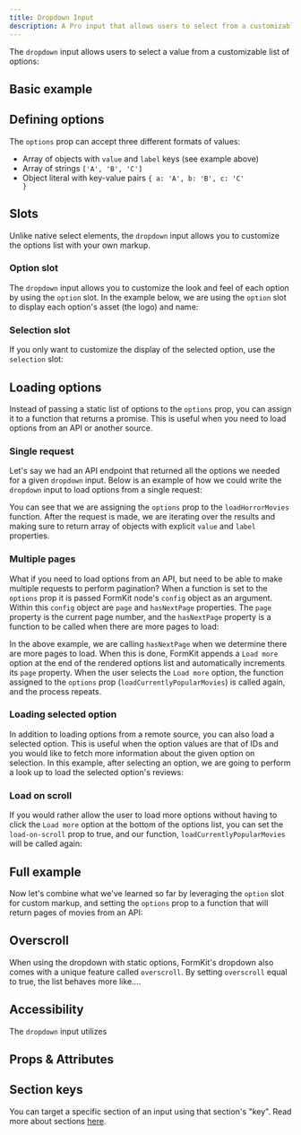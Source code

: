 ```yaml
---
title: Dropdown Input
description: A Pro input that allows users to select from a customizable options list.
---
```


<InputPageHero title="Dropdown"></InputPageHero>

<ProInstallSnippet></ProInstallSnippet>

The `dropdown` input allows users to select a value from a customizable list of options:

## Basic example

<example
name="Dropdown"
:min-height="550"
file="/_content/examples/dropdown/dropdown-base.vue"></example>

## Defining options
The `options` prop can accept three different formats of values:

- Array of objects with `value` and `label` keys (see example above)
- Array of strings <code>['A', 'B', 'C']</code>
- Object literal with key-value pairs <code>{ a: 'A', b: 'B', c: 'C' }</code>

## Slots

Unlike native select elements, the `dropdown` input allows you to customize the options list with your own markup.

### Option slot

The `dropdown` input allows you to customize the look and feel of each option by using the `option` slot. In the example below, we are using the `option` slot to display each option's asset (the logo) and name:

<example
name="Dropdown"
:min-height="550"
file="/_content/examples/dropdown/dropdown-option-slot.vue"></example>

### Selection slot

If you only want to customize the display of the selected option, use the `selection` slot:

<example
name="Dropdown"
:min-height="550"
file="/_content/examples/dropdown/dropdown-selection-slot.vue"></example>

## Loading options

Instead of passing a static list of options to the `options` prop, you can assign it to a function that returns a promise. This is useful when you need to load options from an API or another source.

<!-- Example of loading options via API without pagination. -->

### Single request

Let's say we had an API endpoint that returned all the options we needed for a given `dropdown` input. Below is an example of how we could write the `dropdown` input to load options from a single request:

<example
name="Dropdown"
:min-height="550"
file="/_content/examples/dropdown/dropdown-single-request.vue"></example>

You can see that we are assigning the `options` prop to the `loadHorrorMovies` function. After the request is made, we are iterating over the results and making sure to return array of objects with explicit `value` and `label` properties.
### Multiple pages

What if you need to load options from an API, but need to be able to make multiple requests to perform pagination? When a function is set to the `options` prop it is passed FormKit node's `config` object as an argument. Within this `config` object are `page` and `hasNextPage` properties. The `page` property is the current page number, and the `hasNextPage` property is a function to be called when there are more pages to load:

<example
name="Dropdown"
:min-height="550"
file="/_content/examples/dropdown/dropdown-pagination.vue"></example>

In the above example, we are calling `hasNextPage` when we determine there are more pages to load. When this is done, FormKit appends a `Load more` option at the end of the rendered options list and automatically increments its `page` property. When the user selects the `Load more` option, the function assigned to the `options` prop (`loadCurrentlyPopularMovies`) is called again, and the process repeats.

### Loading selected option

In addition to loading options from a remote source, you can also load a selected option. This is useful when the option values are that of IDs and you would like to fetch more information about the given option on selection. In this example, after selecting an option, we are going to perform a look up to load the selected option's reviews:

<example
name="Dropdown"
:min-height="550"
file="/_content/examples/dropdown/dropdown-option-loader.vue"></example>

### Load on scroll

If you would rather allow the user to load more options without having to click the `Load more` option at the bottom of the options list, you can set the `load-on-scroll` prop to true, and our function, `loadCurrentlyPopularMovies` will be called again:

<example
name="Dropdown"
:min-height="550"
file="/_content/examples/dropdown/dropdown-pagination-load-on-scroll.vue"></example>

## Full example

Now let's combine what we've learned so far by leveraging the `option` slot for custom markup, and setting the `options` prop to a function that will return pages of movies from an API:

<example
name="Dropdown"
:min-height="550"
file="/_content/examples/dropdown/dropdown-full.vue"></example>

## Overscroll

When using the dropdown with static options, FormKit's dropdown also comes with a unique feature called `overscroll`. By setting `overscroll` equal to true, the list behaves more like....

<example
name="Dropdown"
:min-height="550"
file="/_content/examples/dropdown/dropdown-overscroll.vue"></example>

## Accessibility

The `dropdown` input utilizes

## Props & Attributes

<reference-table input="dropdown" :data="[
{prop: 'options', type: 'any', default: '[]', description: 'The list of options the user can select from.'},
{prop: 'load-on-scroll', type: 'boolean', default: 'false', description: 'When set to `true`, the dropdown will try loading more options based on the end-user`s scroll position'}]">
</reference-table>

## Section keys

You can target a specific section of an input using that section's "key". Read more about sections [here](/essentials/inputs#sections).

<div>
  <formkit-input-diagram />
</div>

<reference-table type="sectionKeys" primary="section-key" :without="[]">
</reference-table>
